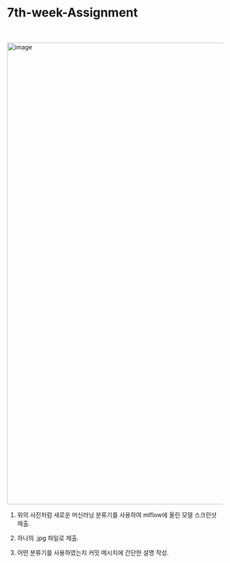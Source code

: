 # 7th-week-Assignment


</br>
</br>

<img width="1076" alt="image" src="https://github.com/SKHU-AI-2/7th-week-Assignment/assets/107829554/53600fc6-596e-4dbb-a9ce-d70dbac56a81">

</br>

1. 위의 사진처럼 새로운 머신러닝 분류기를 사용하여 mlflow에 올린 모델 스크린샷 제출.

2. 하나의 .jpg 파일로 제출.

3. 어떤 분류기를 사용하였는지 커밋 메시지에 간단한 설명 작성.
